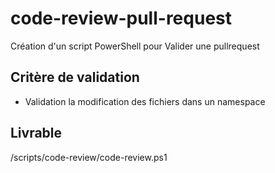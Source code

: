 # code-review-pull-request

Création d'un script PowerShell pour Valider une pullrequest

## Critère de validation 

-  Validation la modification des fichiers dans un namespace

## Livrable 

/scripts/code-review/code-review.ps1


